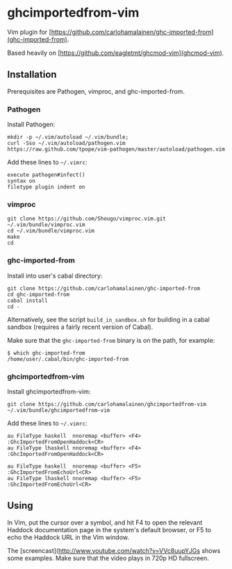 # ghcimportedfrom-vim

Vim plugin for [https://github.com/carlohamalainen/ghc-imported-from](ghc-imported-from).

Based heavily on [https://github.com/eagletmt/ghcmod-vim](ghcmod-vim).

## Installation

Prerequisites are Pathogen, vimproc, and ghc-imported-from.

### Pathogen

Install Pathogen:

    mkdir -p ~/.vim/autoload ~/.vim/bundle;
    curl -Sso ~/.vim/autoload/pathogen.vim https://raw.github.com/tpope/vim-pathogen/master/autoload/pathogen.vim

Add these lines to ```~/.vimrc```:

    execute pathogen#infect()
    syntax on
    filetype plugin indent on

### vimproc

    git clone https://github.com/Shougo/vimproc.vim.git ~/.vim/bundle/vimproc.vim
    cd ~/.vim/bundle/vimproc.vim
    make
    cd

### ghc-imported-from

Install into user's cabal directory:

    git clone https://github.com/carlohamalainen/ghc-imported-from
    cd ghc-imported-from
    cabal install
    cd -

Alternatively, see the script ```build_in_sandbox.sh``` for building
in a cabal sandbox (requires a fairly recent version of Cabal).

Make sure that the ```ghc-imported-from``` binary is on the path, for example:

    $ which ghc-imported-from
    /home/user/.cabal/bin/ghc-imported-from

### ghcimportedfrom-vim

Install ghcimportedfrom-vim:

    git clone https://github.com/carlohamalainen/ghcimportedfrom-vim ~/.vim/bundle/ghcimportedfrom-vim

Add these lines to ```~/.vimrc```:

    au FileType haskell  nnoremap <buffer> <F4> :GhcImportedFromOpenHaddock<CR>
    au FileType lhaskell nnoremap <buffer> <F4> :GhcImportedFromOpenHaddock<CR>

    au FileType haskell  nnoremap <buffer> <F5> :GhcImportedFromEchoUrl<CR>
    au FileType lhaskell nnoremap <buffer> <F5> :GhcImportedFromEchoUrl<CR>

## Using

In Vim, put the cursor over a symbol, and hit F4 to open the relevant
Haddock documentation page in the system's default browser, or F5 to
echo the Haddock URL in the Vim window.

The [screencast](http://www.youtube.com/watch?v=VVc8uupYJGs shows
some examples. Make sure that the video plays in 720p HD fullscreen.
